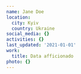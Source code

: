 ```yaml
---
name: Jane Doe
location:
  city: Kyiv
  country: Ukraine
social_media: {}
activities: {}
last_updated: '2021-01-01'
work:
  title: Data afficionado
photo: {}
---
```

